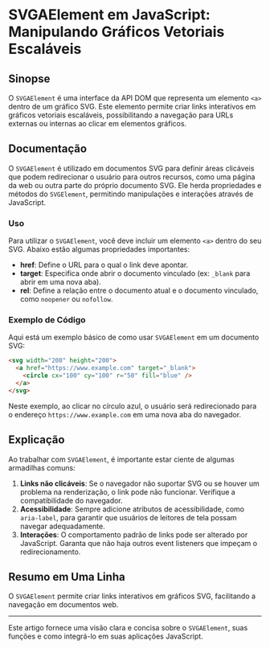<!--
Meta Description: # SVGAElement em JavaScript: Manipulando Gráficos Vetoriais Escaláveis ## Sinopse O `SVGAElement` é uma interface da API DOM que representa um element...
Meta Keywords: svg, svgaelement, para, uma, que
-->

# SVGAElement em JavaScript: Manipulando Gráficos Vetoriais Escaláveis

## Sinopse
O `SVGAElement` é uma interface da API DOM que representa um elemento `<a>` dentro de um gráfico SVG. Este elemento permite criar links interativos em gráficos vetoriais escaláveis, possibilitando a navegação para URLs externas ou internas ao clicar em elementos gráficos.

## Documentação
O `SVGAElement` é utilizado em documentos SVG para definir áreas clicáveis que podem redirecionar o usuário para outros recursos, como uma página da web ou outra parte do próprio documento SVG. Ele herda propriedades e métodos do `SVGElement`, permitindo manipulações e interações através de JavaScript.

### Uso
Para utilizar o `SVGAElement`, você deve incluir um elemento `<a>` dentro do seu SVG. Abaixo estão algumas propriedades importantes:

- **href**: Define o URL para o qual o link deve apontar.
- **target**: Especifica onde abrir o documento vinculado (ex: `_blank` para abrir em uma nova aba).
- **rel**: Define a relação entre o documento atual e o documento vinculado, como `noopener` ou `nofollow`.

### Exemplo de Código
Aqui está um exemplo básico de como usar `SVGAElement` em um documento SVG:

```html
<svg width="200" height="200">
  <a href="https://www.example.com" target="_blank">
    <circle cx="100" cy="100" r="50" fill="blue" />
  </a>
</svg>
```

Neste exemplo, ao clicar no círculo azul, o usuário será redirecionado para o endereço `https://www.example.com` em uma nova aba do navegador.

## Explicação
Ao trabalhar com `SVGAElement`, é importante estar ciente de algumas armadilhas comuns:

1. **Links não clicáveis**: Se o navegador não suportar SVG ou se houver um problema na renderização, o link pode não funcionar. Verifique a compatibilidade do navegador.
2. **Acessibilidade**: Sempre adicione atributos de acessibilidade, como `aria-label`, para garantir que usuários de leitores de tela possam navegar adequadamente.
3. **Interações**: O comportamento padrão de links pode ser alterado por JavaScript. Garanta que não haja outros event listeners que impeçam o redirecionamento.

## Resumo em Uma Linha
O `SVGAElement` permite criar links interativos em gráficos SVG, facilitando a navegação em documentos web.

--- 

Este artigo fornece uma visão clara e concisa sobre o `SVGAElement`, suas funções e como integrá-lo em suas aplicações JavaScript.